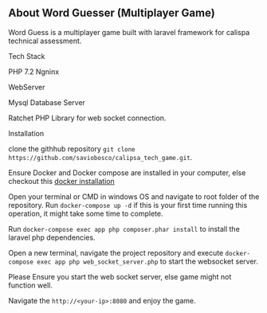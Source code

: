 ## About Word Guesser (Multiplayer Game)

Word Guess is a multiplayer game built with laravel framework for calispa technical assessment.

Tech Stack

PHP 7.2 
Ngninx 

WebServer 

Mysql Database Server

Ratchet PHP Library for web socket connection.

Installation 

clone the githhub repository `git clone https://github.com/saviobosco/calipsa_tech_game.git`.

Ensure Docker and Docker compose are installed in your computer, else 
checkout this [docker installation](https://docs.docker.com/get-docker)

Open your terminal or CMD in windows OS and navigate to root folder of the repository. 
Run `docker-compose up -d`
if this is your first time running this operation, it might take some time to complete.

Run `docker-compose exec app php composer.phar install` to install the laravel php dependencies.

Open a new terminal, navigate the project repository and execute `docker-compose exec app php web_socket_server.php` 
to start the websocket server. 

Please Ensure you start the web socket server, else game might not function well.

Navigate the `http://<your-ip>:8080` and enjoy the game.
